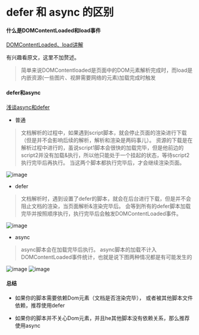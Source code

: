 # defer 和 async 的区别
#### 什么是DOMContentLoaded和load事件
[DOMContentLoaded、load讲解](https://www.jianshu.com/p/84fa44e552d8)

有兴趣看原文，这里不加赘述。  
> 简单来说DOMContentloaded是页面中的DOM元素解析完成时，而load是内嵌资源(一些图片、视屏需要网络的元素)加载完成时触发
#### defer和async
[浅谈async和defer](http://chuansong.me/n/1701969051829)  

* 普通
> 文档解析的过程中，如果遇到script脚本，就会停止页面的渲染进行下载（但是并不会影响后续的解析，解析和渲染是两码事儿）。
资源的下载是在解析过程中进行的，虽说script1脚本会很快的加载完毕，但是他前边的script2并没有加载&执行，所以他只能处于一个挂起的状态，等待script2执行完毕后再执行。
当这两个脚本都执行完毕后，才会继续渲染页面。  

![image](https://user-images.githubusercontent.com/9568094/31621391-39849b1a-b25f-11e7-9301-641b1bc07155.png)
* defer
> 文档解析时，遇到设置了defer的脚本，就会在后台进行下载，但是并不会阻止文档的渲染，当页面解析&渲染完毕后。
会等到所有的defer脚本加载完毕并按照顺序执行，执行完毕后会触发DOMContentLoaded事件。

![image](https://user-images.githubusercontent.com/9568094/31621324-046d4a44-b25f-11e7-9d15-fe4d6a5726ae.png)
* async
> async脚本会在加载完毕后执行。
async脚本的加载不计入DOMContentLoaded事件统计，也就是说下图两种情况都是有可能发生的

![image](https://user-images.githubusercontent.com/9568094/31621170-b4cc0ef8-b25e-11e7-9980-99feeb9f5042.png)
![image](https://user-images.githubusercontent.com/9568094/31622216-6c37db9c-b261-11e7-8bd3-79e5d4ddd4d0.png)
#### 总结
* 如果你的脚本需要依赖Dom元素（文档是否渲染完毕）， 或者被其他脚本文件依赖，推荐使用defer

* 如果你的脚本并不关心Dom元素，并且he其他脚本没有依赖关系，那么推荐使用async